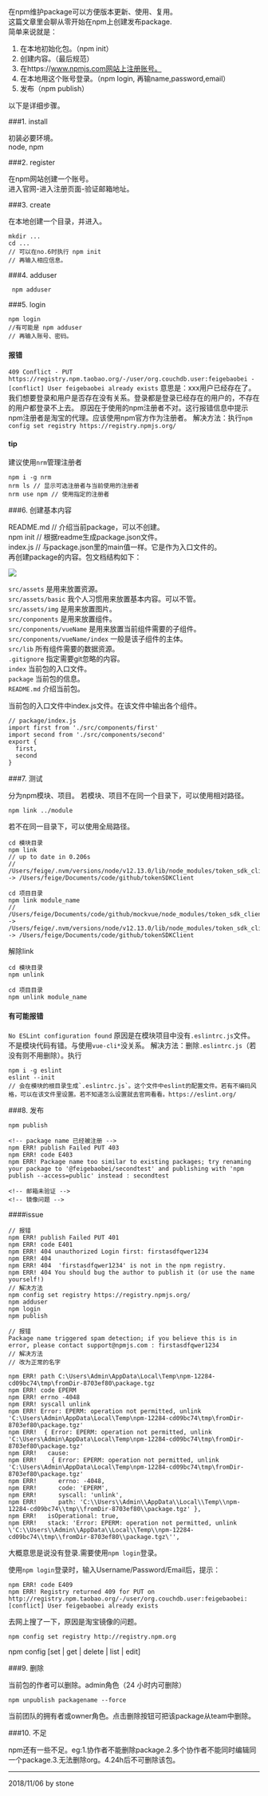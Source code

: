 在npm维护package可以方便版本更新、使用、复用。  
这篇文章里会聊从零开始在npm上创建发布package.  
简单来说就是：  

1. 在本地初始化包。（npm init）  
2. 创建内容。（最后规范）  
3. 在https://www.npmjs.com网站上注册账号。  
4. 在本地用这个账号登录。（npm login, 再输name,password,email）  
5. 发布（npm publish）

以下是详细步骤。  

###1. install

初装必要环境。  
node, npm  

###2. register 

在npm网站创建一个账号。  
进入官网-进入注册页面-验证邮箱地址。  

###3. create

在本地创建一个目录，并进入。  

    mkdir ...
    cd ...
    // 可以在no.6时执行 npm init
    // 再输入相应信息。

###4. adduser

     npm adduser

###5. login

    npm login
    //有可能是 npm adduser
    // 再输入账号、密码。

#### 报错
`409 Conflict - PUT https://registry.npm.taobao.org/-/user/org.couchdb.user:feigebaobei - [conflict] User feigebaobei already exists`
意思是：xxx用户已经存在了。
我们想要登录和用户是否存在没有关系。登录都是登录已经存在的用户的，不存在的用户都登录不上去。
原因在于使用的npm注册者不对。这行报错信息中提示npm注册者是淘宝的代理。应该使用npm官方作为注册者。
解决方法：执行`npm config set registry https://registry.npmjs.org/`

#### tip
建议使用`nrm`管理注册者
```
npm i -g nrm
nrm ls // 显示可选注册者与当前使用的注册者
nrm use npm // 使用指定的注册者
```

###6. 创建基本内容

README.md // 介绍当前package，可以不创建。  
npm init // 根据readme生成package.json文件。  
index.js // 与package.json里的main值一样。它是作为入口文件的。  
再创建package的内容。包文档结构如下：  

![](../../image/npm/docuConstruct.jpg)  

`src/assets` 是用来放置资源。  
`src/assets/basic` 我个人习惯用来放置基本内容。可以不管。  
`src/assets/img` 是用来放置图片。  
`src/conponents` 是用来放置组件。  
`src/conponents/vueName` 是用来放置当前组件需要的子组件。  
`src/conponents/vueName/index` 一般是该子组件的主体。  
`src/lib` 所有组件需要的数据资源。  
`.gitignore` 指定需要git忽略的内容。  
`index` 当前包的入口文件。  
`package` 当前包的信息。  
`README.md` 介绍当前包。  

当前包的入口文件中index.js文件。在该文件中输出各个组件。  

    // package/index.js
    import first from './src/components/first'
    import second from './src/components/second'
    export {
      first,
      second
    }

###7. 测试

分为npm模块、项目。
若模块、项目不在同一个目录下，可以使用相对路径。
```
npm link ../module
```

若不在同一目录下，可以使用全局路径。
```
cd 模块目录
npm link
// up to date in 0.206s
// /Users/feige/.nvm/versions/node/v12.13.0/lib/node_modules/token_sdk_client -> /Users/feige/Documents/code/github/tokenSDKClient

cd 项目目录
npm link module_name
// /Users/feige/Documents/code/github/mockvue/node_modules/token_sdk_client -> /Users/feige/.nvm/versions/node/v12.13.0/lib/node_modules/token_sdk_client -> /Users/feige/Documents/code/github/tokenSDKClient
```

解除link
```
cd 模块目录
npm unlink

cd 项目目录
npm unlink module_name
```

#### 有可能报错

`No ESLint configuration found`
原因是在模块项目中没有`.eslintrc.js`文件。不是模块代码有错。与使用`vue-cli*`没关系。
解决方法：删除`.eslintrc.js`（若没有则不用删除）。执行
```
npm i -g eslint
eslint --init
// 会在模块的根目录生成`.eslintrc.js`。这个文件中eslint的配置文件。若有不编码风格，可以在该文件里设置。若不知道怎么设置就去官网看看。https://eslint.org/
```

###8. 发布

    npm publish

    <!-- package name 已经被注册 -->
    npm ERR! publish Failed PUT 403
    npm ERR! code E403
    npm ERR! Package name too similar to existing packages; try renaming your package to '@feigebaobei/secondtest' and publishing with 'npm publish --access=public' instead : secondtest

    <!-- 邮箱未验证 -->
    <!-- 镜像问题 -->

####issue

    // 报错
    npm ERR! publish Failed PUT 401
    npm ERR! code E401
    npm ERR! 404 unauthorized Login first: firstasdfqwer1234
    npm ERR! 404
    npm ERR! 404  'firstasdfqwer1234' is not in the npm registry.
    npm ERR! 404 You should bug the author to publish it (or use the name yourself!)
    // 解决方法
    npm config set registry https://registry.npmjs.org/
    npm adduser
    npm login
    npm publish

    // 报错
    Package name triggered spam detection; if you believe this is in error, please contact support@npmjs.com : firstasdfqwer1234
    // 解决方法
    // 改为正常的名字

```
npm ERR! path C:\Users\Admin\AppData\Local\Temp\npm-12284-cd09bc74\tmp\fromDir-8703ef80\package.tgz
npm ERR! code EPERM
npm ERR! errno -4048
npm ERR! syscall unlink
npm ERR! Error: EPERM: operation not permitted, unlink 'C:\Users\Admin\AppData\Local\Temp\npm-12284-cd09bc74\tmp\fromDir-8703ef80\package.tgz'
npm ERR!  { Error: EPERM: operation not permitted, unlink 'C:\Users\Admin\AppData\Local\Temp\npm-12284-cd09bc74\tmp\fromDir-8703ef80\package.tgz'
npm ERR!   cause:
npm ERR!    { Error: EPERM: operation not permitted, unlink 'C:\Users\Admin\AppData\Local\Temp\npm-12284-cd09bc74\tmp\fromDir-8703ef80\package.tgz'
npm ERR!      errno: -4048,
npm ERR!      code: 'EPERM',
npm ERR!      syscall: 'unlink',
npm ERR!      path: 'C:\\Users\\Admin\\AppData\\Local\\Temp\\npm-12284-cd09bc74\\tmp\\fromDir-8703ef80\\package.tgz' },
npm ERR!   isOperational: true,
npm ERR!   stack: 'Error: EPERM: operation not permitted, unlink \'C:\\Users\\Admin\\AppData\\Local\\Temp\\npm-12284-cd09bc74\\tmp\\fromDir-8703ef80\\package.tgz\'',
```

大概意思是说没有登录.需要使用`npm login`登录。

使用`npm login`登录时，输入Username/Password/Email后，提示：

```
npm ERR! code E409
npm ERR! Registry returned 409 for PUT on http://registry.npm.taobao.org/-/user/org.couchdb.user:feigebaobei: [conflict] User feigebaobei already exists
```

去网上搜了一下，原因是淘宝镜像的问题。  

`npm config set registry http://registry.npm.org`

npm config [set | get | delete | list | edit]

###9. 删除

当前包的作者可以删除。admin角色（24 小时内可删除）

    npm unpublish packagename --force

当前团队的拥有者或owner角色。点击删除按钮可把该package从team中删除。  

###10. 不足

npm还有一些不足。eg:1.协作者不能删除package.2.多个协作者不能同时编辑同一个package.3.无法删除org。4.24h后不可删除该包。  

---
2018/11/06 by stone
